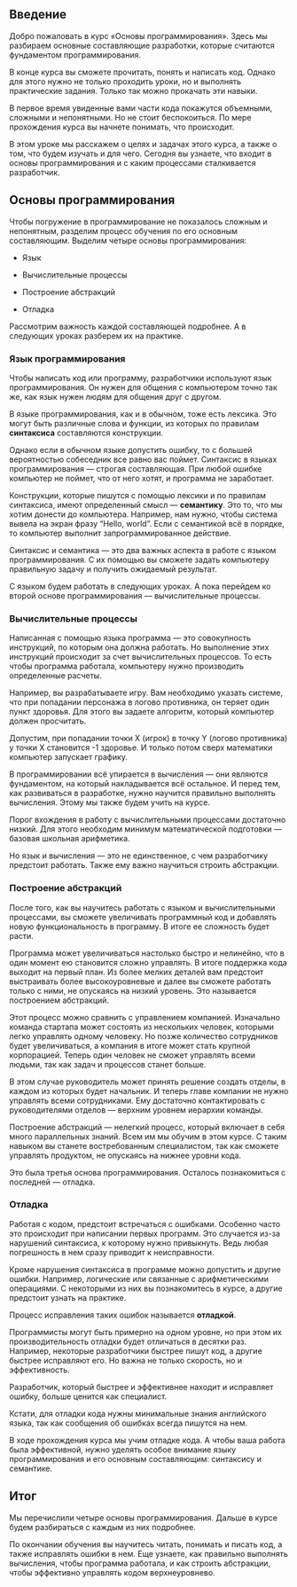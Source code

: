 ## Введение

Добро пожаловать в курс «Основы программирования». Здесь мы разбираем основные составляющие разработки, которые считаются фундаментом программирования. 

В конце курса вы сможете прочитать, понять и написать код. Однако для этого нужно не только проходить уроки, но и выполнять практические задания. Только так можно прокачать эти навыки.

В первое время увиденные вами части кода покажутся объемными, сложными и непонятными. Но не стоит беспокоиться. По мере прохождения курса вы начнете понимать, что происходит.

В этом уроке мы расскажем о целях и задачах этого курса, а также о том, что будем изучать и для чего. Сегодня вы узнаете, что входит в основы программирования и с каким процессами сталкивается разработчик.

## Основы программирования

Чтобы погружение в программирование не показалось сложным и непонятным, разделим процесс обучения по его основным составляющим. Выделим четыре основы программирования:

* Язык

* Вычислительные процессы

* Построение абстракций

* Отладка

Рассмотрим важность каждой составляющей подробнее. А в следующих уроках разберем их на практике. 

### Язык программирования

Чтобы написать код или программу, разработчики используют язык программирования. Он нужен для общения с компьютером точно так же, как язык нужен людям для общения друг с другом.

В языке программирования, как и в обычном, тоже есть лексика. Это могут быть различные слова и функции, из которых по правилам **синтаксиса** составляются конструкции. 

Однако если в обычном языке допустить ошибку, то с большей вероятностью собеседник все равно вас поймет. Синтаксис в языках программирования — строгая составляющая. При любой ошибке компьютер не поймет, что от него хотят, и программа не заработает.

Конструкции, которые пишутся с помощью лексики и по правилам синтаксиса, имеют определенный смысл — **семантику**. Это то, что мы хотим донести до компьютера. Например, нам нужно, чтобы система вывела на экран фразу “Hello, world”. Если с семантикой всё в порядке, то компьютер выполнит запрограммированное действие.

Синтаксис и семантика — это два важных аспекта в работе с языком программирования. С их помощью вы сможете задать компьютеру правильную задачу и получить ожидаемый результат.

С языком будем работать в следующих уроках. А пока перейдем ко второй основе программирования — вычислительные процессы. 

### Вычислительные процессы

Написанная с помощью языка программа — это совокупность инструкций, по которым она должна работать. Но выполнение этих инструкций происходит за счет вычислительных процессов. То есть чтобы программа работала, компьютеру нужно производить определенные расчеты. 

Например, вы разрабатываете игру. Вам необходимо указать системе, что при попадании персонажа в логово противника, он теряет один пункт здоровья. Для этого вы задаете алгоритм, который компьютер должен просчитать. 

Допустим, при попадании точки Х (игрок) в точку Y (логово противника) у точки X становится -1 здоровье. И только потом сверх математики компьютер запускает графику.

В программировании всё упирается в вычисления — они являются фундаментом, на который накладывается всё остальное. И перед тем, как развиваться в разработке, нужно научится правильно выполнять вычисления. Этому мы также будем учить на курсе.

Порог вхождения в работу с вычислительными процессами достаточно низкий. Для этого необходим минимум математической подготовки — базовая школьная арифметика.

Но язык и вычисления — это не единственное, с чем разработчику предстоит работать. Также ему важно научиться строить абстракции.

### Построение абстракций

После того, как вы научитесь работать с языком и вычислительными процессами, вы сможете увеличивать программный код и добавлять новую функциональность в программу. В итоге ее сложность будет расти.

Программа может увеличиваться настолько быстро и нелинейно, что в один момент ею становится сложно управлять. В итоге поддержка кода выходит на первый план. Из более мелких деталей вам предстоит выстраивать более высокоуровневые и далее вы сможете работать только с ними, не опускаясь на низкий уровень. Это называется построением абстракций.

Этот процесс можно сравнить с управлением компанией. Изначально команда стартапа может состоять из нескольких человек, которыми легко управлять одному человеку. Но позже количество сотрудников будет увеличиваться, а компания в итоге может стать крупной корпорацией. Теперь один человек не сможет управлять всеми людьми, так как задач и процессов станет больше.

В этом случае руководитель может принять решение создать отделы, в каждом из которых будет начальник. И теперь главе компании не нужно управлять всеми сотрудниками. Ему достаточно контактировать с руководителями отделов — верхним уровнем иерархии команды.

Построение абстракций — нелегкий процесс, который включает в себя много параллельных знаний. Всем им мы обучим в этом курсе. С таким навыком вы станете востребованным специалистом, так как сможете управлять продуктом, не опускаясь на нижнее уровни кода.

Это была третья основа программирования. Осталось познакомиться с последней — отладка.

### Отладка

Работая с кодом, предстоит встречаться с ошибками. Особенно часто это происходит при написании первых программ. Это случается из-за нарушений синтаксиса, к которому нужно привыкнуть. Ведь любая погрешность в нем сразу приводит к неисправности.

Кроме нарушения синтаксиса в программе можно допустить и другие ошибки. Например, логические или связанные с арифметическими операциями. С некоторыми из них вы познакомитесь в курсе, а другие предстоит узнать на практике.

Процесс исправления таких ошибок называется **отладкой**. 

Программисты могут быть примерно на одном уровне, но при этом их производительность отладки будет отличаться в десятки раз. Например, некоторые разработчики быстрее пишут код, а другие быстрее исправляют его. Но важна не только скорость, но и эффективность.

Разработчик, который быстрее и эффективнее находит и исправляет ошибку, больше ценится как специалист.

Кстати, для отладки кода нужны минимальные знания английского языка, так как сообщения об ошибках всегда пишутся на нем.

В ходе прохождения курса мы учим отладке кода. А чтобы ваша работа была эффективной, нужно уделять особое внимание языку программирования и его основным составляющим: синтаксису и семантике.

## Итог

Мы перечислили четыре основы программирования. Дальше в курсе будем разбираться с каждым из них подробнее.

По окончании обучения вы научитесь читать, понимать и писать код, а также исправлять ошибки в нем. Еще узнаете, как правильно выполнять вычисления, чтобы программа работала, и как строить абстракции, чтобы эффективно управлять кодом верхнеуровнево.
